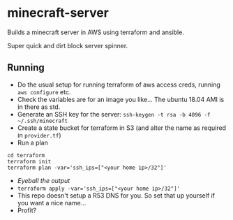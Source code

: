 # minecraft-server

Builds a minecraft server in AWS using terraform and ansible. 

Super quick and dirt block server spinner. 

## Running 
* Do the usual setup for running terraform of aws access creds, running `aws configure` etc.
* Check the variables are for an image you like... The ubuntu 18.04 AMI is in there as std.
* Generate an SSH key for the server: `ssh-keygen -t rsa -b 4096 -f ~/.ssh/minecraft`
* Create a state bucket for terraform in S3 (and alter the name as required in `provider.tf`)
* Run a plan
```
cd terraform
terraform init
terraform plan -var='ssh_ips=["<your home ip>/32"]'
```
* _Eyeball the output_
* `terraform apply -var='ssh_ips=["<your home ip>/32"]'`
* This repo doesn't setup a R53 DNS for you.  So set that up yourself if you want a nice name...
* Profit?
